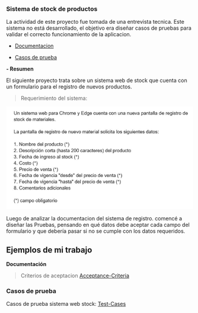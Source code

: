 ### Sistema de stock de productos 

  La actividad de este proyecto fue tomada de una entrevista tecnica. Este sistema no está desarrollado, el objetivo era diseñar casos de pruebas para validar el correcto 
  funcionamiento de la aplicacion. 
 
* [Documentacion](#Ejemplos-de-mi-trabajo)   
  
* [Casos de prueba](#Casos-de-prueba)    
    
    
__- Resumen__

El siguiente proyecto trata sobre un sistema web de stock que cuenta con un formulario para el registro de nuevos productos.        


> Requerimiento del sistema: 


![](https://github.com/Pablo-n15/Portfolio/blob/main/requerimiento1.jpg)  


Luego de analizar la documentacion del sistema de registro.
comencé a diseñar las Pruebas, pensando en qué datos debe aceptar cada campo del formulario y que debería pasar si no se cumple con los datos requeridos.  
 
 ## Ejemplos de mi trabajo
 
__Documentación__  
  
>Criterios de aceptacion [Acceptance-Criteria](https://drive.google.com/file/d/1zGhadC5V0osEw9xVshkq32J_4Yy8kjF4/view?usp=share_link)

### Casos de prueba 

Casos de prueba sistema web stock: [Test-Cases](https://docs.google.com/spreadsheets/d/1rJ0hbM8WvnNIS6GtqIF9hZiNMpWuoDGn/edit?usp=share_link&ouid=105176983608863755433&rtpof=true&sd=true)
